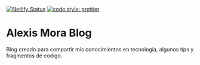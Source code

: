 [![Netlify Status](https://api.netlify.com/api/v1/badges/e96fefae-fcfc-47eb-b115-8914359a6c71/deploy-status)](https://app.netlify.com/sites/alexis-mora/deploys)
[![code style: prettier](https://img.shields.io/badge/code_style-prettier-ff69b4.svg?style=flat-square)](https://github.com/prettier/prettier)

# Alexis Mora Blog

Blog creado para compartir mis conocimientos en tecnología, algunos tips y fragmentos de codigo.


